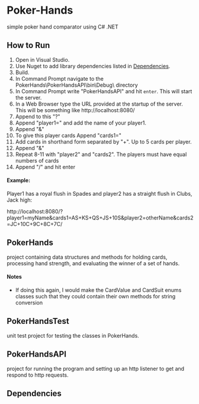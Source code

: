 # Poker-Hands
simple poker hand comparator using C# .NET 

## How to Run
1. Open in Visual Studio. 
2. Use Nuget to add library dependencies listed in [Dependencies](#Dependencies).
3. Build.
4. In Command Prompt navigate to the PokerHands\PokerHandsAPI\bin\Debug\ directory
5. In Command Prompt write "PokerHandsAPI" and hit `enter`. This will start the server.
6. In a Web Browser type the URL provided at the startup of the server. This will be something like http://localhost:8080/
7. Append to this "?"
8. Append "player1=" and add the name of your player1.
9. Append "&"
10. To give this player cards Append "cards1="
11. Add cards in shorthand form separated by "+". Up to 5 cards per player.
12. Append "&"
13. Repeat 8-11 with "player2" and "cards2". The players must have equal numbers of cards
14. Append "/" and hit enter

#### Example:
Player1 has a royal flush in Spades and player2 has a straight flush in Clubs, Jack high:

http://localhost:8080/?player1=myName&cards1=AS+KS+QS+JS+10S&player2=otherName&cards2=JC+10C+9C+8C+7C/


## PokerHands
project containing data structures and methods for holding cards, 
processing hand strength, and evaluating the winner of a set of hands.

#### Notes

- If doing this again, I would make the CardValue and CardSuit enums
classes such that they could contain their own methods for string 
conversion

## PokerHandsTest
unit test project for testing the classes in PokerHands.

## PokerHandsAPI
project for running the program and setting up an http listener to get 
and respond to http requests.

## Dependencies
